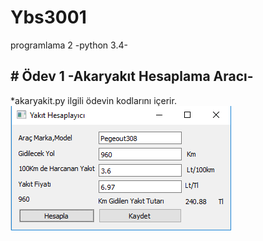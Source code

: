 # Ybs3001
programlama 2 -python 3.4-

<h2># Ödev 1 -Akaryakıt Hesaplama Aracı- </h2>
*akaryakit.py ilgili ödevin kodlarını içerir.
<img src="/akaryakit.PNG" >


